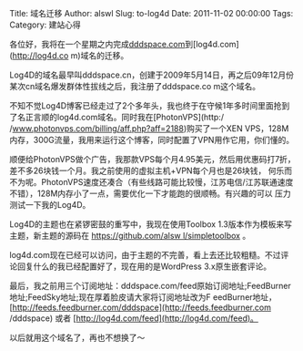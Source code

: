 Title: 域名迁移
Author: alswl
Slug: to-log4d
Date: 2011-11-02 00:00:00
Tags: 
Category: 建站心得

各位好，我将在一个星期之内完成[dddspace.com](http://dddspace.com)到[log4d.com](http://log4d.co
m)域名的迁移。

Log4D的域名最早叫dddspace.cn，创建于2009年5月14日，再之后09年12月份某次cn域名爆发群体性拔线之后，我注册了dddspace.co
m这个域名。

不知不觉Log4D博客已经走过了2个多年头，我也终于在守候1年多时间里面抢到了名正言顺的log4d.com域名。同时我在[PhotonVPS](http:/
/www.photonvps.com/billing/aff.php?aff=2188)购买了一个XEN
VPS，128M内存，300G流量，我用来运行这个博客，同时配置了VPN用作它用，你们懂的。

顺便给PhotonVPS做个广告，我那款VPS每个月4.95美元，然后用优惠码打7折，差不多26块钱一个月。我之前使用的虚拟主机+VPN每个月也是26块钱，
何乐而不为呢。PhotonVPS速度还凑合（有些线路可能比较慢，江苏电信/江苏联通速度不错），128M内存小了一点，需要优化一下才能跑的很顺畅。有兴趣的可以
压力测试一下我的Log4D。

Log4D的主题也在紧锣密鼓的重写中，我现在使用Toolbox 1.3版本作为模板来写主题，新主题的源码在 [https://github.com/alsw
l/simpletoolbox](https://github.com/alswl/simpletoolbox) 。

log4d.com现在已经可以访问，由于主题的不完善，看上去还比较粗糙。不过评论回复什么的我已经配置好了，现在用的是WordPress 3.x原生嵌套评论。

最后，我之前用三个订阅地址：dddspace.com/feed原始订阅地址;FeedBurner地址;FeedSky地址;现在厚着脸皮请大家将订阅地址改为F
eedBurner地址，[http://feeds.feedburner.com/dddspace](http://feeds.feedburner.com
/dddspace) 或者 [http://log4d.com/feed](http://log4d.com/feed)。

以后就用这个域名了，再也不想换了～

